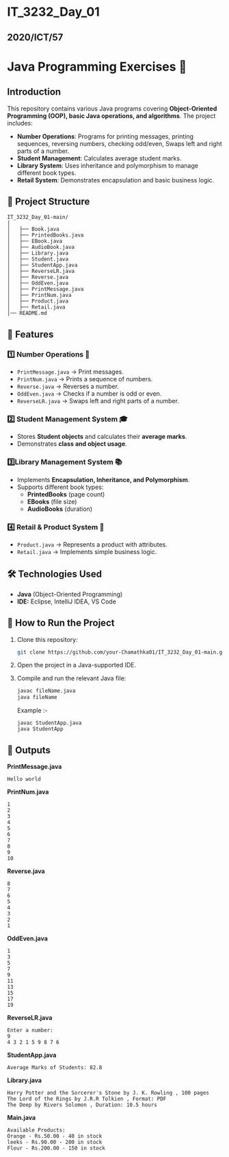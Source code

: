 # IT_3232_Day_01

## 2020/ICT/57

# Java Programming Exercises 🚀


## Introduction
This repository contains various Java programs covering **Object-Oriented Programming (OOP), basic Java operations, and algorithms**. The project includes:
- **Number Operations**: Programs for printing messages, printing sequences, reversing numbers, checking odd/even, Swaps left and right parts of a number.
- **Student Management**: Calculates average student marks.
- **Library System**: Uses inheritance and polymorphism to manage different book types.
- **Retail System**: Demonstrates encapsulation and basic business logic.



## 📂 Project Structure
```
IT_3232_Day_01-main/
│
│   ├── Book.java
│   ├── PrintedBooks.java
│   ├── EBook.java
│   ├── AudioBook.java
│   ├── Library.java
│   ├── Student.java
│   ├── StudentApp.java
│   ├── ReverseLR.java
│   ├── Reverse.java
│   ├── OddEven.java
│   ├── PrintMessage.java
│   ├── PrintNum.java
│   ├── Product.java
│   ├── Retail.java
│── README.md

```


## 🚀 **Features**

### 1️⃣ **Number Operations 🔢**
- `PrintMessage.java` → Print messages.
- `PrintNum.java` → Prints a sequence of numbers.
- `Reverse.java` → Reverses a number.
- `OddEven.java` → Checks if a number is odd or even.
- `ReverseLR.java` → Swaps left and right parts of a number.

### 2️⃣ **Student Management System 🎓**
- Stores **Student objects** and calculates their **average marks**.
- Demonstrates **class and object usage**.

### 3️⃣**Library Management System 📚**
- Implements **Encapsulation, Inheritance, and Polymorphism**.
- Supports different book types:
  - **PrintedBooks** (page count)
  - **EBooks** (file size)
  - **AudioBooks** (duration)

### 4️⃣ **Retail & Product System 🛒**
- `Product.java` → Represents a product with attributes.
- `Retail.java` → Implements simple business logic.



## 🛠️ Technologies Used
- **Java** (Object-Oriented Programming)
- **IDE:** Eclipse, IntelliJ IDEA, VS Code



## 🔧 How to Run the Project
1. Clone this repository:
   ```sh
   git clone https://github.com/your-Chamathka01/IT_3232_Day_01-main.git
   ```
2. Open the project in a Java-supported IDE.
3. Compile and run the relevant Java file:
   ```sh
   javac fileName.java
   java fileName
   ```

   Example :-
   ```
   javac StudentApp.java
   java StudentApp
   ```


## 📌 Outputs 

**PrintMessage.java**
```
Hello world
```

**PrintNum.java**
```
1
2
3
4
5
6
7
8
9
10
```

**Reverse.java**
```
8
7
6
5
4
3
2
1
```

**OddEven.java**
```
1
3
5
7
9
11
13
15
17
19
```

**ReverseLR.java**
```
Enter a number: 
9
4 3 2 1 5 9 8 7 6
```

**StudentApp.java**
```
Average Marks of Students: 82.8
```

**Library.java**
```
Harry Potter and the Sorcerer's Stone by J. K. Rowling , 100 pages
The Lord of the Rings by J.R.R Tolkien , Format: PDF
The Deep by Rivers Solomon , Duration: 10.5 hours
```

**Main.java**
```
Available Products:
Orange - Rs.50.00 - 40 in stock
leeks - Rs.90.00 - 200 in stock
Flour - Rs.200.00 - 150 in stock
```




